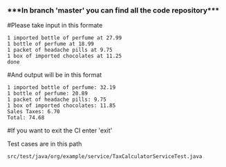<h3>***In branch 'master' you can find all the code repository***</h3>

#Please take input in this formate 

```
1 imported bottle of perfume at 27.99
1 bottle of perfume at 18.99
1 packet of headache pills at 9.75
1 box of imported chocolates at 11.25
done
```

#And output will be in this format

```
1 imported bottle of perfume: 32.19
1 bottle of perfume: 20.89
1 packet of headache pills: 9.75
1 box of imported chocolates: 11.85
Sales Taxes: 6.70
Total: 74.68
```

#If you want to exit the CI enter 'exit'

Test cases are in this path 
```
src/test/java/org/example/service/TaxCalculatorServiceTest.java
```
